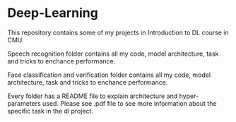 # Deep-Learning

This repository contains some of my projects in Introduction to DL course in CMU.

Speech recognition folder contains all my code, model architecture, task and tricks to enchance performance.


Face classification and verification folder contains all my code, model architecture, task and tricks to enchance performance.

Every folder has a README file to explain architecture and hyper-parameters used. Please see .pdf file to see more information about the specific task in the dl project.
